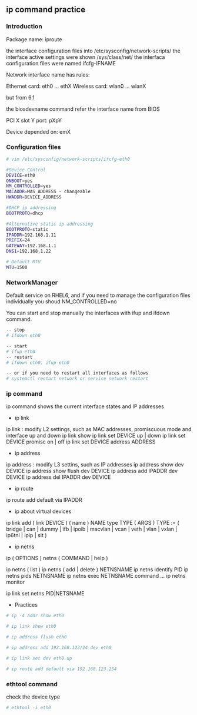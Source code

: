 ## ip command practice

### Introduction

Package name: iproute

the interface configuration files into /etc/sysconfig/network-scripts/
the interface active settings were shown /sys/class/net/
the interfaca configuration files were named ifcfg-IFNAME

Network interface name has rules:

Ethernet card: eth0 ... ethX
Wireless card: wlan0 ... wlanX

but from 6.1

the biosdevname command refer the interface name from BIOS

PCI X slot Y port: pXpY

Device depended on: emX

### Configuration files

```bash
# vim /etc/sysconfig/network-scripts/ifcfg-eth0

#Device Control
DEVICE=eth0
ONBOOT=yes
NM_CONTROLLED=yes
MACADDR=MAS_ADDRESS - changeable
HWADDR=DEVICE_ADDRESS

#DHCP ip addressing
BOOTPROTO=dhcp

#Alternative static ip addressing
BOOTPROTO=static
IPADDR=192.168.1.11
PREFIX=24
GATEWAY=192.168.1.1
DNS1=192.168.1.22

# Default MTU
MTU=1500
```

### NetworkManager

Default service on RHEL6, and if you need to manage the configuration files individually you shoud NM_CONTROLLED=no

You can start and stop manually the interfaces with ifup and ifdown command.

```bash
-- stop
# ifdown eth0

-- start
# ifup eth0
-- restart
# ifdown eth0; ifup eth0

-- or if you need to restart all interfaces as follows
# systemctl restart network or service network restart

```

### ip command

ip command shows the current interface states and IP addresses

* ip link

ip link : modify L2 settings, such as MAC addresses, promiscuous mode and interface up and down
ip link show 
ip link set DEVICE up | down
ip link set DEVICE promisc on | off
ip link set DEVICE address ADDRESS

* ip address

ip address : modify L3 settins, such as IP addresses
ip address show dev DEVICE
ip address show flush dev DEVICE
ip address add IPADDR dev DEVICE
ip address del IPADDR dev DEVICE

* ip route

ip route add default via IPADDR

* ip about virtual devices

ip link add ( link DEVICE ) ( name ) NAME type TYPE ( ARGS )
TYPE := ( bridge | can | dummy | ifb | ipoib | macvlan | vcan | veth | vlan | vxlan | ip6tnl | ipip | sit )

* ip netns

ip ( OPTIONS ) netns  ( COMMAND | help )

ip netns ( list )
ip netns ( add | delete ) NETNSNAME
ip netns identify PID
ip netns pids NETNSNAME
ip netns exec NETNSNAME command ...
ip netns monitor
 
ip link set netns PID|NETSNAME

* Practices

```bash
# ip -4 addr show eth0

# ip link show eth0

# ip address flush eth0

# ip address add 192.168.123/24 dev eth0

# ip link set dev eth0 up

# ip route add default via 192.168.123.254
```
### ethtool command

check the device type

```bash
# ethtool -i eth0
```
